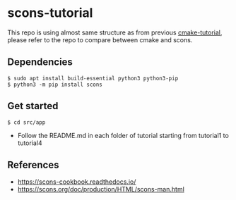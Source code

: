 # scons-tutorial

This repo is using almost same structure as from previous [cmake-tutorial](https://github.com/pllee4/cmake-tutorial), please refer to the repo to compare between cmake and scons.

## Dependencies

```
$ sudo apt install build-essential python3 python3-pip
$ python3 -m pip install scons
```

## Get started

```
$ cd src/app
```

- Follow the README.md in each folder of tutorial starting from tutorial1 to tutorial4

## References
- https://scons-cookbook.readthedocs.io/
- https://scons.org/doc/production/HTML/scons-man.html